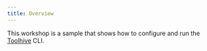 ```yaml
---
title: Overview
---
```


This workshop is a sample that shows how to configure and run the
[Toolhive](https://github.com/stacklok/toolhive) CLI.
